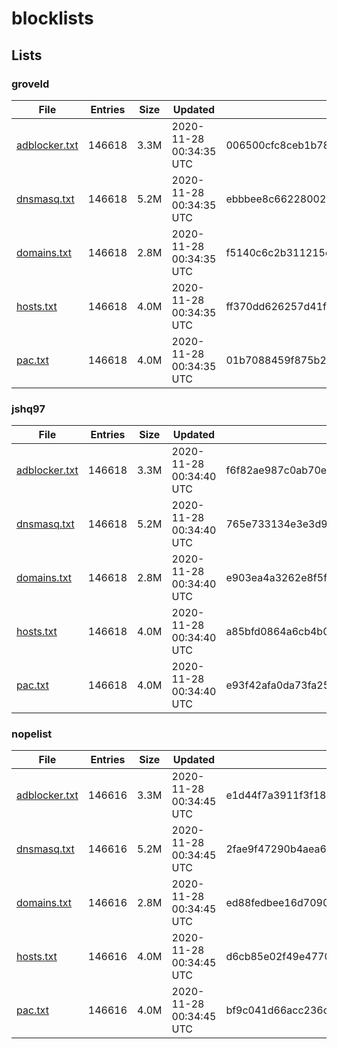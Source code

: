# blocklists

## Lists

### groveld

|File|Entries|Size|Updated|Hash|
|-|-|-|-|-|
|[adblocker.txt](https://raw.githubusercontent.com/groveld/blocklists/lists/groveld/adblocker.txt)|146618|3.3M|2020-11-28 00:34:35 UTC|006500cfc8ceb1b785fba2603b0808e330c97681|
|[dnsmasq.txt](https://raw.githubusercontent.com/groveld/blocklists/lists/groveld/dnsmasq.txt)|146618|5.2M|2020-11-28 00:34:35 UTC|ebbbee8c66228002e37dc2c67102897c684eca17|
|[domains.txt](https://raw.githubusercontent.com/groveld/blocklists/lists/groveld/domains.txt)|146618|2.8M|2020-11-28 00:34:35 UTC|f5140c6c2b311215ec76945b745d4b368f920fe8|
|[hosts.txt](https://raw.githubusercontent.com/groveld/blocklists/lists/groveld/hosts.txt)|146618|4.0M|2020-11-28 00:34:35 UTC|ff370dd626257d41f7aca9912ac217763dba0dd1|
|[pac.txt](https://raw.githubusercontent.com/groveld/blocklists/lists/groveld/pac.txt)|146618|4.0M|2020-11-28 00:34:35 UTC|01b7088459f875b25c156fb6f204337623d8a535|

### jshq97

|File|Entries|Size|Updated|Hash|
|-|-|-|-|-|
|[adblocker.txt](https://raw.githubusercontent.com/groveld/blocklists/lists/jshq97/adblocker.txt)|146618|3.3M|2020-11-28 00:34:40 UTC|f6f82ae987c0ab70e4f87106d940cf7084a23b45|
|[dnsmasq.txt](https://raw.githubusercontent.com/groveld/blocklists/lists/jshq97/dnsmasq.txt)|146618|5.2M|2020-11-28 00:34:40 UTC|765e733134e3e3d9dda7d9330fa80a21ade449af|
|[domains.txt](https://raw.githubusercontent.com/groveld/blocklists/lists/jshq97/domains.txt)|146618|2.8M|2020-11-28 00:34:40 UTC|e903ea4a3262e8f5f09682c81e145f39701918b8|
|[hosts.txt](https://raw.githubusercontent.com/groveld/blocklists/lists/jshq97/hosts.txt)|146618|4.0M|2020-11-28 00:34:40 UTC|a85bfd0864a6cb4b0b8b8fad785698eb16497367|
|[pac.txt](https://raw.githubusercontent.com/groveld/blocklists/lists/jshq97/pac.txt)|146618|4.0M|2020-11-28 00:34:40 UTC|e93f42afa0da73fa2534982d2c7f778e077bde61|

### nopelist

|File|Entries|Size|Updated|Hash|
|-|-|-|-|-|
|[adblocker.txt](https://raw.githubusercontent.com/groveld/blocklists/lists/nopelist/adblocker.txt)|146616|3.3M|2020-11-28 00:34:45 UTC|e1d44f7a3911f3f18d52b7bdb0a410d6483a0b32|
|[dnsmasq.txt](https://raw.githubusercontent.com/groveld/blocklists/lists/nopelist/dnsmasq.txt)|146616|5.2M|2020-11-28 00:34:45 UTC|2fae9f47290b4aea68a4372daab1a141da93eb8b|
|[domains.txt](https://raw.githubusercontent.com/groveld/blocklists/lists/nopelist/domains.txt)|146616|2.8M|2020-11-28 00:34:45 UTC|ed88fedbee16d709018d16fe964a413a2ea649a3|
|[hosts.txt](https://raw.githubusercontent.com/groveld/blocklists/lists/nopelist/hosts.txt)|146616|4.0M|2020-11-28 00:34:45 UTC|d6cb85e02f49e4770f79347af0ad89e2475e8e9a|
|[pac.txt](https://raw.githubusercontent.com/groveld/blocklists/lists/nopelist/pac.txt)|146616|4.0M|2020-11-28 00:34:45 UTC|bf9c041d66acc236c975f7468f8468bacb5ff019|
